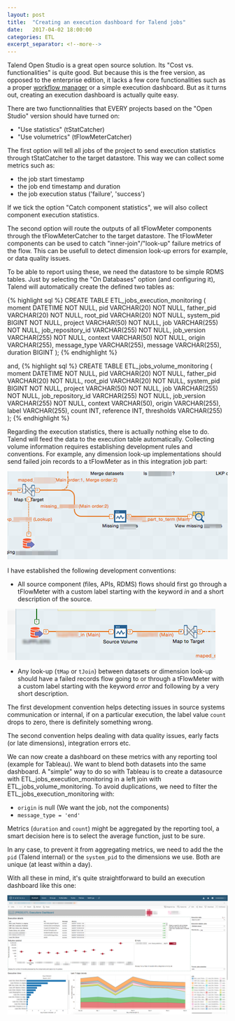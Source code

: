```yaml
---
layout: post
title:  "Creating an execution dashboard for Talend jobs"
date:   2017-04-02 18:00:00
categories: ETL
excerpt_separator: <!--more-->
---
```


Talend Open Studio is a great open source solution. Its "Cost vs. functionalities" is quite good. 
But because this is the free version, as opposed to the enterprise edition, it lacks a few core functionalities such as 
a proper [workflow manager](http://dataeng.ninja/etl/workflow/2016/11/15/workflow-manager/) or a simple execution dashboard.
But as it turns out, creating an execution dashboard is actually quite easy.

<!--more-->

There are two functionnalities that EVERY projects based on the "Open Studio" version should have turned on: 

- "Use statistics" (tStatCatcher)
- "Use volumetrics" (tFlowMeterCatcher)

The first option will tell all jobs of the project to send execution statistics 
through tStatCatcher to the target datastore. This way we can collect some metrics such as:
- the job start timestamp
- the job end timestamp and duration
- the job execution status ('failure', 'success')

If we tick the option "Catch component statistics", we will also collect component execution statistics.

The second option will route the outputs of all tFlowMeter components through the tFlowMeterCatcher to the target datastore. The tFlowMeter
components can be used to catch "inner-join"/"look-up" failure metrics of the flow. This can be usefull to detect dimension look-up
errors for example, or data quality issues.

To be able to report using these, we need the datastore to be simple RDMS tables. Just by selecting  the "On Databases" option 
(and configuring it), Talend will automatically create the defined two tables as:

{% highlight sql %}
CREATE TABLE ETL_jobs_execution_monitoring
(
    moment DATETIME NOT NULL,
    pid VARCHAR(20) NOT NULL,
    father_pid VARCHAR(20) NOT NULL,
    root_pid VARCHAR(20) NOT NULL,
    system_pid BIGINT NOT NULL,
    project VARCHAR(50) NOT NULL,
    job VARCHAR(255) NOT NULL,
    job_repository_id VARCHAR(255) NOT NULL,
    job_version VARCHAR(255) NOT NULL,
    context VARCHAR(50) NOT NULL,
    origin VARCHAR(255),
    message_type VARCHAR(255),
    message VARCHAR(255),
    duration BIGINT
);
{% endhighlight %}

and,
{% highlight sql %}
CREATE TABLE ETL_jobs_volume_monitoring
(
    moment DATETIME NOT NULL,
    pid VARCHAR(20) NOT NULL,
    father_pid VARCHAR(20) NOT NULL,
    root_pid VARCHAR(20) NOT NULL,
    system_pid BIGINT NOT NULL,
    project VARCHAR(50) NOT NULL,
    job VARCHAR(255) NOT NULL,
    job_repository_id VARCHAR(255) NOT NULL,
    job_version VARCHAR(255) NOT NULL,
    context VARCHAR(50),
    origin VARCHAR(255),
    label VARCHAR(255),
    count INT,
    reference INT,
    thresholds VARCHAR(255)
);
{% endhighlight %}

Regarding the execution statistics, there is actually nothing else to do. Talend will feed the data to the execution table automatically. Collecting volume information
requires establishing development rules and conventions. For example, any dimension look-up implementations should send failed join records
to a tFlowMeter as in this integration job part:

![Example of a job flow to tFlowMeter](/images/execution-dash/volume_example.png)

I have established the following development conventions:
- All source component (files, APIs, RDMS) flows should first go through a tFlowMeter with a custom label starting with the keyword
_in_ and a short description of the source.

![Example of a job flow volume through tFlowMeter](/images/execution-dash/volume_src_example.png)

- Any look-up (`tMap` or `tJoin`) between datasets or dimension look-up should have a failed records flow going to or through a tFlowMeter
with a custom label starting with the keyword _error_ and following by a very short description.

The first development convention helps detecting issues in source systems communication or internal, 
if on a particular execution, the label value `count` drops to zero, there is definitely something wrong.

The second convention helps dealing with data quality issues, early facts (or late dimensions), integration errors etc.

We can now create a dashboard on these metrics with any reporting tool (example for Tableau). We want to blend both datasets into
the same dashboard. A "simple" way to do so with Tableau is to create a datasource with ETL_jobs_execution_monitoring in a left
join with ETL_jobs_volume_monitoring. To avoid duplications, we need to filter the ETL_jobs_execution_monitoring with:
- `origin` is null (We want the job, not the components)
- `message_type = 'end'` 

Metrics (`duration` and `count`) might be aggregated by the reporting tool, a smart decision here is to select the average
function, just to be sure.

In any case, to prevent it from aggregating metrics, we need to add the the `pid` (Talend internal) or the 
`system_pid` to the dimensions we use. Both are unique (at least within a day).

With all these in mind, it's quite straightforward to build an execution dashboard like this one:

![Example of an execution dashboard with Tableau](/images/execution-dash/dash_execution.png)
